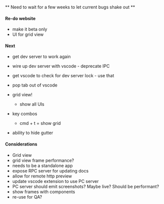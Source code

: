 ** Need to wait for a few weeks to let current bugs shake out **

#### Re-do website

- make it beta only
- UI for grid view


#### Next

- get dev server to work again
- wire up dev server with vscode - deprecate IPC
- get vscode to check for dev server lock - use that
- pop tab out of vscode 

- grid view!
  - show all UIs

- key combos
  - cmd + t = show grid

- ability to hide gutter

#### Considerations

- Grid view
- grid view frame performance? 
- needs to be a standalone app
- expose RPC server for updating docs
- allow for remote http preview
- update vscode extension to use PC server
- PC server should emit screenshots? Maybe live? Should be performant?
- show frames with components
- re-use for QA?
